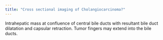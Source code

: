 ```yaml
---
title: "Cross sectional imaging of Cholangiocarcinoma?"
---
```

Intrahepatic mass at confluence of central bile ducts with resultant bile duct dilatation and capsular retraction. Tumor fingers may extend into the bile ducts.

